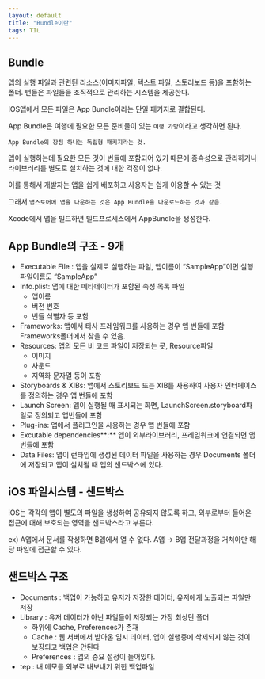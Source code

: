 ```yaml
---
layout: default
title: "Bundle이란"
tags: TIL
---
```


## Bundle

앱의 실행 파일과 관련된 리소스(이미지파일, 텍스트 파일, 스토리보드 등)을 포함하는 폴더. 번들은 파일들을 조직적으로 관리하는 시스템을 제공한다.

IOS앱에서 모든 파일은 App Bundle이라는 단일 패키지로 결합된다.

App Bundle은 여행에 필요한 모든 준비물이 있는 `여행 가방`이라고 생각하면 된다.

`App Bundle의 장점 하나는 독립형 패키지라는 것.`

앱이 실행하는데 필요한 모든 것이 번들에 포함되어 있기 때문에 종속성으로 관리하거나 라이브러리를 별도로 설치하는 것에 대한 걱정이 없다.

이를 통해서 개발자는 앱을 쉽게 배포하고 사용자는 쉽게 이용할 수 있는 것

그래서 `앱스토어에 앱을 다운하는 것은 App Bundle을 다운로드하는 것과 같음.`

Xcode에서 앱을 빌드하면 빌드프로세스에서 AppBundle을 생성한다.

## App Bundle의 구조 - 9개

- Executable File : 앱을 실제로 실행하는 파일,  앱이름이 “SampleApp”이면 실행파일이름도 “SampleApp”
- Info.plist: 앱에 대한 메타데이터가 포함된 속성 목록 파일
    - 앱이름
    - 버전 번호
    - 번들 식별자 등 포함
- Frameworks: 앱에서 타사 프레임워크를 사용하는 경우 앱 번들에 포함 Frameworks폴더에서 찾을 수 있음.
- Resources: 앱의 모든 비 코드 파일이 저장되는 곳, Resource파일
    - 이미지
    - 사운드
    - 지역화 문자열 등이 포함
- Storyboards & XIBs: 앱에서 스토리보드 또는 XIB를 사용하여 사용자 인터페이스를 정의하는 경우 앱 번들에 포함
- Launch Screen: 앱이 실행될 때 표시되는 화면, LaunchScreen.storyboard파일로 정의되고 앱번들에 포함
- Plug-ins: 앱에서 플러그인을 사용하는 경우 앱 번들에 포함
- Excutable dependencies**:** 앱이 외부라이브러리, 프레임워크에 연결되면 앱번들에 포함
- Data Files: 앱이 런타임에 생성된 데이터 파일을 사용하는 경우 Documents 폴더에 저장되고 앱이 설치될 때 앱의 샌드박스에 있다.

## iOS 파일시스템 - 샌드박스

iOS는 각각의 앱이 별도의 파일을 생성하여 공유되지 않도록 하고, 외부로부터 들어온 접근에 대해 보호되는 영역을 샌드박스라고 부른다.

ex) A앱에서 문서를 작성하면 B앱에서 열 수 없다. A앱 → B앱 전달과정을 거쳐야만 해당 파일에 접근할 수 있다.

## 샌드박스 구조

- Documents : 백업이 가능하고 유저가 저장한 데이터, 유저에게 노출되는 파일만 저장
- Library : 유저 데이터가 아닌 파일들이 저장되는 가장 최상단 폴더
    - 하위에 Cache, Preferences가 존재
    - Cache : 웹 서버에서 받아온 임시 데이터, 앱이 실행중에 삭제되지 않는 것이 보장되고 백업은 안된다
    - Preferences : 앱의 중요 설정이 들어있다.
- tep : 내 메모를 외부로 내보내기 위한 백업파일
